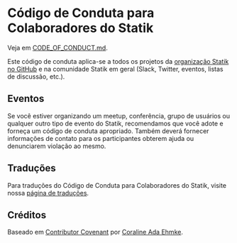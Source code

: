 # Código de Conduta para Colaboradores do Statik

Veja em [CODE_OF_CONDUCT.md](../i18n/pt-br/CODE_OF_CONDUCT.md).

Este código de conduta aplica-se a todos os projetos da [organização Statik no GitHub](https://github.com/statikstack/) e na comunidade Statik em geral (Slack, Twitter, eventos, listas de discussão, etc.).

## Eventos

Se você estiver organizando um meetup, conferência, grupo de usuários ou qualquer outro tipo de evento do Statik, recomendamos que você adote e forneça um código de conduta apropriado. Também deverá fornecer informações de contato para os participantes obterem ajuda ou denunciarem violação ao mesmo.

## Traduções

Para traduções do Código de Conduta para Colaboradores do Statik, visite nossa [página de traduções](../i18n/README.md).

## Créditos

Baseado em [Contributor Covenant](https://www.contributor-covenant.org/) por [Coraline Ada Ehmke](https://where.coraline.codes/).
